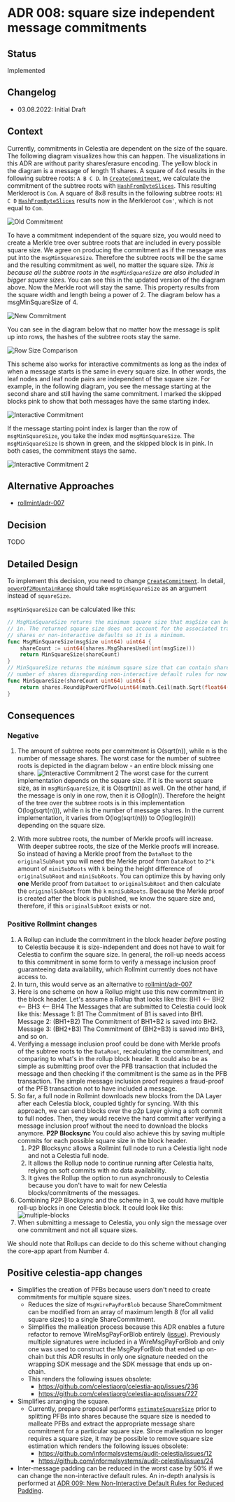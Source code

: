 # ADR 008: square size independent message commitments

## Status

Implemented

## Changelog

- 03.08.2022: Initial Draft

## Context

Currently, commitments in Celestia are dependent on the size of the square. The following diagram visualizes how this can happen. The visualizations in this ADR are without parity shares/erasure encoding.
The yellow block in the diagram is a message of length 11 shares. A square of 4x4 results in the following subtree roots: `A B C D`.
In [`CreateCommitment`](https://github.com/celestiaorg/celestia-app/blob/8b9c4c9d13fe0ccb6ea936cc26dee3f52b6f6129/x/blob/types/payforblob.go#L111-L117), we calculate the commitment of the subtree roots with [`HashFromByteSlices`](https://github.com/celestiaorg/celestia-core/blob/v0.34.x-celestia/crypto/merkle/tree.go#L7-L21). This resulting Merkleroot is `Com`.
A square of 8x8 results in the following subtree roots: `H1 C D`
[`HashFromByteSlices`](https://github.com/celestiaorg/celestia-core/blob/v0.34.x-celestia/crypto/merkle/tree.go#L7-L21) results now in the Merkleroot `Com'`, which is not equal to `Com`.

![Old Commitment](./assets/size-dependent-commitment.png)

To have a commitment independent of the square size, you would need to create a Merkle tree over subtree roots that are included in every possible square size.
We agree on producing the commitment as if the message was put into the `msgMinSquareSize`. Therefore the subtree roots will be the same and the resulting commitment as well, no matter the square size. *This is because all the subtree roots in the `msgMinSquareSize` are also included in bigger square sizes*.
You can see this in the updated version of the diagram above. Now the Merkle root will stay the same. This property results from the square width and length being a power of 2. The diagram below has a msgMinSquareSize of 4.

![New Commitment](./assets/size-independent-commitment.png)

You can see in the diagram below that no matter how the message is split up into rows, the hashes of the subtree roots stay the same.

![Row Size Comparison](./assets/row-size-comparison.png)

This scheme also works for interactive commitments as long as the index of when a message starts is the same in every square size. In other words, the leaf nodes and leaf node pairs are independent of the square size.
For example, in the following diagram, you see the message starting at the second share and still having the same commitment. I marked the skipped blocks pink to show that both messages have the same starting index.

![Interactive Commitment](./assets/interactive-commitment.png)

If the message starting point index is larger than the row of `msgMinSquareSize`, you take the index mod `msgMinSquareSize`. The `msgMinSquareSize` is shown in green, and the skipped block is in pink. In both cases, the commitment stays the same.

![Interactive Commitment 2](./assets/interactive-commitment2.png)

## Alternative Approaches

- [rollmint/adr-007](https://github.com/celestiaorg/rollmint/blob/cb5c7440a8e879778e71097e254c3dd692c39d14/docs/lazy-adr/adr-007-header-commit-to-shares.md)

## Decision

TODO

## Detailed Design

To implement this decision, you need to change [`CreateCommitment`](https://github.com/celestiaorg/celestia-app/blob/8b9c4c9d13fe0ccb6ea936cc26dee3f52b6f6129/x/blob/types/payforblob.go#L111-L117).
In detail, [`powerOf2MountainRange`](https://github.com/celestiaorg/celestia-app/blob/0c81704939cd743937aac2859f3cb5ae6368f174/x/payment/types/payfordata.go#L142) should take `msgMinSquareSize` as an argument instead of `squareSize`.

`msgMinSquareSize` can be calculated like this:

```go
// MsgMinSquareSize returns the minimum square size that msgSize can be included
// in. The returned square size does not account for the associated transaction
// shares or non-interactive defaults so it is a minimum.
func MsgMinSquareSize(msgSize uint64) uint64 {
	shareCount := uint64(shares.MsgSharesUsed(int(msgSize)))
	return MinSquareSize(shareCount)
}
// MinSquareSize returns the minimum square size that can contain shareCount
// number of shares disregarding non-interactive default rules for now
func MinSquareSize(shareCount uint64) uint64 {
	return shares.RoundUpPowerOfTwo(uint64(math.Ceil(math.Sqrt(float64(shareCount)))))
}
```

## Consequences

### Negative

1. The amount of subtree roots per commitment is O(sqrt(n)), while n is the number of message shares. The worst case for the number of subtree roots is depicted in the diagram below - an entire block missing one share.
  ![Interactive Commitment 2](./assets/complexity.png)
The worst case for the current implementation depends on the square size. If it is the worst square size, as in `msgMinSquareSize`, it is O(sqrt(n)) as well. On the other hand, if the message is only in one row, then it is O(log(n)).
Therefore the height of the tree over the subtree roots is in this implementation O(log(sqrt(n))), while n is the number of message shares. In the current implementation, it varies from O(log(sqrt(n))) to O(log(log(n))) depending on the square size.

2. With more subtree roots, the number of Merkle proofs will increase. With deeper subtree roots, the size of the Merkle proofs will increase. So instead of having a Merkle proof from the `DataRoot` to the `originalSubRoot` you will need the Merkle proof from `DataRoot` to `2^k` amount of `miniSubRoots` with `k` being the height difference of `originalSubRoot` and `miniSubRoots`. You can optimize this by having only **one** Merkle proof from `DataRoot` to `originalSubRoot` and then calculate the `originalSubRoot` from the `k` `miniSubRoots`. Because the Merkle proof is created after the block is published, we know the square size and, therefore, if this `originalSubRoot` exists or not.

### Positive Rollmint changes

1. A Rollup can include the commitment in the block header *before* posting to Celestia because it is size-independent and does not have to wait for Celestia to confirm the square size. In general, the roll-up needs access to this commitment in some form to verify a message inclusion proof guaranteeing data availability, which Rollmint currently does not have access to.
2. In turn, this would serve as an alternative to [rollmint/adr-007](https://github.com/celestiaorg/optimint/blob/main/docs/lazy-adr/adr-007-header-commit-to-shares.md)
3. Here is one scheme on how a Rollup might use this new commitment in the block header. Let's assume a Rollup that looks like this:
  BH1 <-- BH2 <-- BH3 <-- BH4
  The Messages that are submitted to Celestia could look like this:
  Message 1: B1
  The Commitment of B1 is saved into BH1.
  Message 2: (BH1+B2)
  The Commitment of BH1+B2 is saved into BH2.
  Message 3: (BH2+B3)
  The Commitment of (BH2+B3) is saved into BH3, and so on.
4. Verifying a message inclusion proof could be done with Merkle proofs of the subtree roots to the `DataRoot`, recalculating the commitment, and comparing to what's in the rollup block header. It could also be as simple as submitting proof over the PFB transaction that included the message and then checking if the commitment is the same as in the PFB transaction. The simple message inclusion proof requires a fraud-proof of the PFB transaction not to have included a message.
5. So far, a full node in Rollmint downloads new blocks from the DA Layer after each Celestia block, coupled tightly for syncing. With this approach, we can send blocks over the p2p Layer giving a soft commit to full nodes. Then, they would receive the hard commit after verifying a message inclusion proof without the need to download the blocks anymore. **P2P Blocksync** You could also achieve this by saving multiple commits for each possible square size in the block header.
    1. P2P Blocksync allows a Rollmint full node to run a Celestia light node and not a Celestia full node.
    2. It allows the Rollup node to continue running after Celestia halts, relying on soft commits with no data availability.
    3. It gives the Rollup the option to run asynchronously to Celestia because you don't have to wait for new Celestia blocks/commitments of the messages.
6. Combining P2P Blocksync and the scheme in 3, we could have multiple roll-up blocks in one Celestia block. It could look like this:
  ![multiple-blocks](./assets/multiple-blocks.png)
7. When submitting a message to Celestia, you only sign the message over one commitment and not all square sizes.

We should note that Rollups can decide to do this scheme without changing the core-app apart from Number 4.

## Positive celestia-app changes

- Simplifies the creation of PFBs because users don't need to create commitments for multiple square sizes.
  - Reduces the size of `MsgWirePayForBlob` because ShareCommitment can be modified from an array of maximum length 8 (for all valid square sizes) to a single ShareCommitment.
  - Simplifies the malleation process because this ADR enables a future refactor to remove WireMsgPayForBlob entirely ([issue](https://github.com/celestiaorg/celestia-app/issues/951)). Previously multiple signatures were included in a WireMsgPayForBlob and only one was used to construct the MsgPayForBlob that ended up on-chain but this ADR results in only one signature needed on the wrapping SDK message and the SDK message that ends up on-chain.
  - This renders the following issues obsolete:
    - <https://github.com/celestiaorg/celestia-app/issues/236>
    - <https://github.com/celestiaorg/celestia-app/issues/727>
- Simplifies arranging the square.
  - Currently, prepare proposal performs [`estimateSquareSize`](https://github.com/rootulp/celestia-app/blob/6f3b3ae437b2a70d72ff6be2741abb8b5378caa0/app/estimate_square_size.go#L98-L101) prior to splitting PFBs into shares because the square size is needed to malleate PFBs and extract the appropriate message share commitment for a particular square size. Since malleation no longer requires a square size, it may be possible to remove square size estimation which renders the following issues obsolete:
    - <https://github.com/informalsystems/audit-celestia/issues/12>
    - <https://github.com/informalsystems/audit-celestia/issues/24>
- Inter-message padding can be reduced in the worst case by 50% if we can change the non-interactive default rules. An in-depth analysis is performed at [ADR 009: New Non-Interactive Default Rules for Reduced Padding](./adr-009-non-interactive-default-rules-for-reduced-padding.md).
